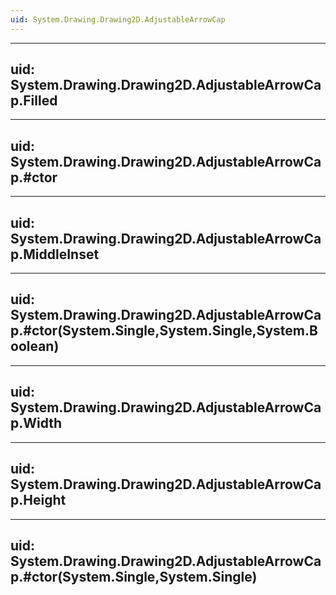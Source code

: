 ```yaml
---
uid: System.Drawing.Drawing2D.AdjustableArrowCap
---
```


---
uid: System.Drawing.Drawing2D.AdjustableArrowCap.Filled
---

---
uid: System.Drawing.Drawing2D.AdjustableArrowCap.#ctor
---

---
uid: System.Drawing.Drawing2D.AdjustableArrowCap.MiddleInset
---

---
uid: System.Drawing.Drawing2D.AdjustableArrowCap.#ctor(System.Single,System.Single,System.Boolean)
---

---
uid: System.Drawing.Drawing2D.AdjustableArrowCap.Width
---

---
uid: System.Drawing.Drawing2D.AdjustableArrowCap.Height
---

---
uid: System.Drawing.Drawing2D.AdjustableArrowCap.#ctor(System.Single,System.Single)
---
